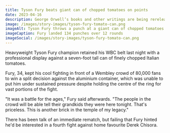 ```yaml
---
title: Tyson Fury beats giant can of chopped tomatoes on points
date: 2023-04-16
description: George Orwell’s books and other writings are being rereleased without language and content deemed offensive by its publisher.
image: /images/story-images/tyson-fury-tomato-can.png
imageAlt: Tyson Fury throws a punch at a giant can of chopped tomatoes
imageCaption: Fury landed 134 punches over 12 rounds
imageSocial: /images/story-images/tyson-fury-tomato-can.png
---
```


Heavyweight Tyson Fury champion retained his WBC belt last night with a professional display against a seven-foot tall can of finely chopped Italian tomatoes.

Fury, 34, kept his cool fighting in front of a Wembley crowd of 80,000 fans to win a split decision against the aluminium container, which was unable to put him under sustained pressure despite holding the centre of the ring for vast portions of the fight.

"It was a battle for the ages," Fury said afterwards. "The people in the crowd will be able tell their grandkids they were here tonight. That's priceless. This is another brick in the temple of my legacy."

There has been talk of an immediate rematch, but failing that Fury hinted he'd be interested in a fourth fight against home favourite Derek Chisora.
